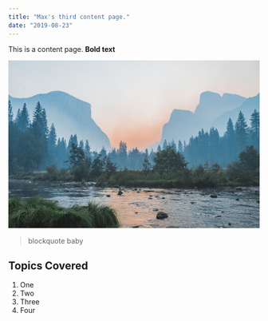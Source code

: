 ```yaml
---
title: "Max's third content page."
date: "2019-08-23"
---
```


This is a content page. **Bold text**

![Landscape](./landscape.jpeg)

> blockquote baby

## Topics Covered

1. One
2. Two
3. Three
4. Four